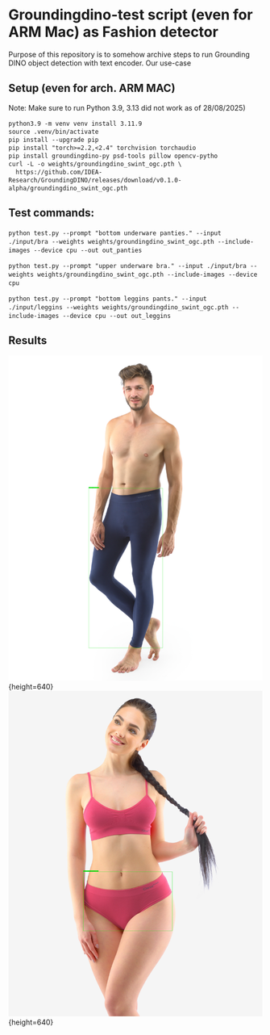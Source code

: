 # Groundingdino-test script (even for ARM Mac) as Fashion detector

Purpose of this repository is to somehow archive steps to run Grounding DINO object detection with text encoder.
Our use-case

## Setup (even for arch. ARM MAC)

Note: Make sure to run Python 3.9, 3.13 did not work as of 28/08/2025)

```
python3.9 -m venv venv install 3.11.9
source .venv/bin/activate
pip install --upgrade pip
pip install "torch>=2.2,<2.4" torchvision torchaudio
pip install groundingdino-py psd-tools pillow opencv-pytho
curl -L -o weights/groundingdino_swint_ogc.pth \
  https://github.com/IDEA-Research/GroundingDINO/releases/download/v0.1.0-alpha/groundingdino_swint_ogc.pth

```

## Test commands:

`python test.py --prompt "bottom underware panties." --input ./input/bra --weights weights/groundingdino_swint_ogc.pth --include-images --device cpu --out out_panties`

`python test.py --prompt "upper underware bra." --input ./input/bra --weights weights/groundingdino_swint_ogc.pth --include-images --device cpu`

`python test.py --prompt "bottom leggins pants." --input ./input/leggins --weights weights/groundingdino_swint_ogc.pth --include-images --device cpu --out out_leggins`

## Results

![`bottom leggins pants.` prompt](out_leggins/95031_DCM_M1+_dino.jpg){height=640}
![`upper underware bra.` prompt](out_panties/07010_MFE_W1+_dino.jpg){height=640}
